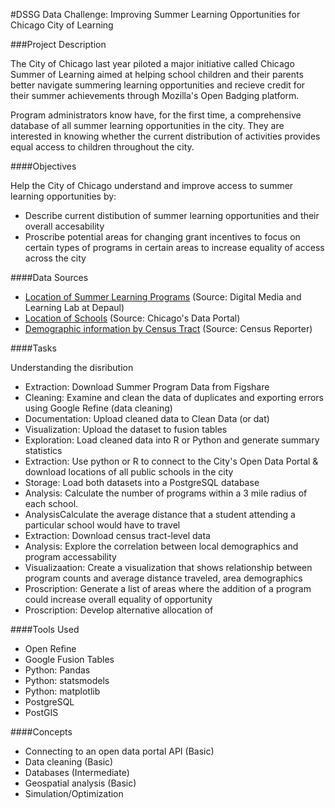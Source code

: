 #DSSG Data Challenge: Improving Summer Learning Opportunities for Chicago City of Learning

###Project Description

The City of Chicago last year piloted a major initiative called Chicago Summer of Learning aimed at helping school children and their parents better navigate summering learning opportunities and recieve credit for their summer achievements through Mozilla's Open Badging platform.

Program administrators know have, for the first time, a comprehensive database of all summer learning opportunities in the city. They are interested in knowing whether the current distribution of activities provides equal access to children throughout the city.

####Objectives

Help the City of Chicago understand and improve access to summer learning opportunities by:

- Describe current distibution of summer learning opportunities and their overall accesability
- Proscribe potential areas for changing grant incentives to focus on certain types of programs in certain areas to increase equality of access across the city

####Data Sources

- [Location of Summer Learning Programs](http://files.figshare.com/1515450/schedule_program_export.csv) (Source: Digital Media and Learning Lab at Depaul)
- [Location of Schools](https://data.cityofchicago.org/Education/Chicago-Public-Schools-School-Locations/fpnr-72q8?category=Education&view_name=Chicago-Public-Schools-School-Locations) (Source: Chicago's Data Portal)
- [Demographic information by Census Tract](http://censusreporter.org/) (Source: Census Reporter)


####Tasks

Understanding the disribution

- Extraction: Download Summer Program Data from Figshare
- Cleaning: Examine and clean the data of duplicates and exporting errors using Google Refine (data cleaning) 
- Documentation: Upload cleaned data to Clean Data (or dat)
- Visualization: Upload the dataset to fusion tables
- Exploration: Load cleaned data into R or Python and generate summary statistics 
- Extraction: Use python or R to connect to the City's Open Data Portal & download locations of all public schools in the city
- Storage: Load both datasets into a PostgreSQL database
- Analysis: Calculate the number of programs within a 3 mile radius of each school.
- AnalysisCalculate the average distance that a student attending a particular school would have to travel
- Extraction: Download census tract-level data
- Analysis: Explore the correlation between local demographics and program accessability
- Visualizaation: Create a visualization that shows relationship between program counts and average distance traveled, area demographics
- Proscription: Generate a list of areas where the addition of a program could increase overall equality of opportunity
- Proscription: Develop alternative allocation of

####Tools Used
- Open Refine
- Google Fusion Tables
- Python: Pandas
- Python: statsmodels
- Python: matplotlib
- PostgreSQL
- PostGIS


####Concepts
- Connecting to an open data portal API (Basic)
- Data cleaning (Basic)
- Databases (Intermediate)
- Geospatial analysis (Basic)
- Simulation/Optimization



